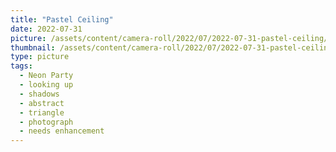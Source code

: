```yaml
---
title: "Pastel Ceiling"
date: 2022-07-31
picture: /assets/content/camera-roll/2022/07/2022-07-31-pastel-ceiling/20220731_063731018_iOS.jpg
thumbnail: /assets/content/camera-roll/2022/07/2022-07-31-pastel-ceiling/20220731_063731018_iOS-thumbnail.jpg
type: picture
tags:
  - Neon Party
  - looking up
  - shadows
  - abstract
  - triangle
  - photograph
  - needs enhancement
---
```

